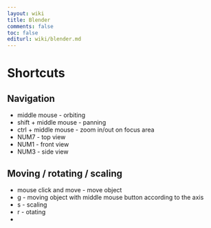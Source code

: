 ```yaml
---
layout: wiki
title: Blender
comments: false
toc: false
editurl: wiki/blender.md
---
```


# Shortcuts

## Navigation
* middle mouse - orbiting
* shift + middle mouse - panning
* ctrl + middle mouse - zoom in/out on focus area
* NUM7 - top view
* NUM1 - front view
* NUM3 - side view

## Moving / rotating / scaling
* mouse click and move - move object
* g - moving object with middle mouse button according to the axis
* s - scaling
* r - otating
*
